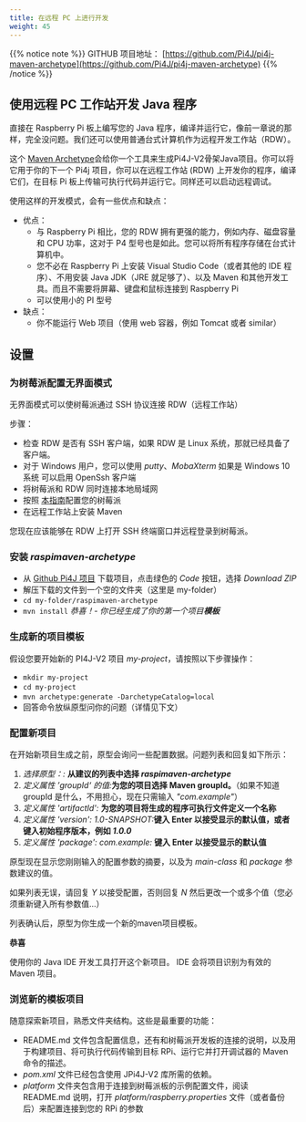 ```yaml
---
title: 在远程 PC 上进行开发
weight: 45
---
```


{{% notice note %}}
GITHUB 项目地址： [https://github.com/Pi4J/pi4j-maven-archetype](https://github.com/Pi4J/pi4j-maven-archetype)
{{% /notice %}}

## 使用远程 PC 工作站开发 Java 程序

直接在 Raspberry Pi 板上编写您的 Java 程序，编译并运行它，像前一章说的那样，完全没问题。我们还可以使用普通台式计算机作为远程开发工作站（RDW）。

这个 [Maven Archetype](https://github.com/Pi4J/pi4j-maven-archetype)会给你一个工具来生成Pi4J-V2骨架Java项目。你可以将它用于你的下一个 Pi4j 项目，你可以在远程工作站 (RDW) 上开发你的程序，编译它们，在目标 Pi 板上传输可执行代码并运行它。同样还可以启动远程调试。

使用这样的开发模式，会有一些优点和缺点：

- 优点：
    - 与 Raspberry Pi 相比，您的 RDW 拥有更强的能力，例如内存、磁盘容量和 CPU 功率，这对于 P4 型号也是如此。您可以将所有程序存储在台式计算机中。
    - 您不必在 Raspberry Pi 上安装 Visual Studio Code（或者其他的 IDE 程序）、不用安装 Java JDK（JRE 就足够了）、以及 Maven 和其他开发工具。而且不需要将屏幕、键盘和鼠标连接到 Raspberry Pi
    - 可以使用小的 PI 型号
- 缺点：
    - 你不能运行 Web 项目（使用 web 容器，例如 Tomcat 或者 similar）

## 设置
### 为树莓派配置无界面模式

无界面模式可以使树莓派通过 SSH 协议连接 RDW（远程工作站）

步骤：
- 检查 RDW 是否有 SSH 客户端，如果 RDW 是 Linux 系统，那就已经具备了客户端。
- 对于 Windows 用户，您可以使用 _putty_、_MobaXterm_ 如果是 Windows 10 系统 可以启用 OpenSsh 客户端
- 将树莓派和 RDW 同时连接本地局域网
- 按照 [本指南](https://www.raspberrypi.org/documentation/configuration/wireless/headless.md“设置树莓派无界面模式”)配置您的树莓派
- 在远程工作站上安装 Maven

您现在应该能够在 RDW 上打开 SSH 终端窗口并远程登录到树莓派。

### 安装 _raspimaven-archetype_
- 从 [Github Pi4J 项目](https://github.com/Pi4J/pi4j-maven-archetype "raspimaven-archetype") 下载项目，点击绿色的 _Code_ 按钮，选择 _Download ZIP_
- 解压下载的文件到一个空的文件夹（这里是 my-folder）
- `cd my-folder/raspimaven-archetype`
- `mvn install`
_恭喜！- 你已经生成了你的第一个项目**模板**_

### 生成新的项目模板
假设您要开始新的 PI4J-V2 项目 _my-project_，请按照以下步骤操作：
- `mkdir my-project`
- `cd my-project`
- `mvn archetype:generate -DarchetypeCatalog=local`
- 回答命令放纵原型问你的问题（详情见下文）


### 配置新项目

在开始新项目生成之前，原型会询问一些配置数据。问题列表和回复如下所示：

1. _选择原型：:_ **从建议的列表中选择 _raspimaven-archetype_**
2. _定义属性 ’groupId‘ 的值:_**为您的项目选择 Maven groupId。**（如果不知道 groupId 是什么，不用担心，现在只需输入 _"com.example"_）
3. _定义属性 'artifactId':_ **为您的项目将生成的程序可执行文件定义一个名称**
4. _定义属性 'version':  1.0-SNAPSHOT:_**键入 Enter 以接受显示的默认值，或者键入初始程序版本，例如 _1.0.0_**
5. _定义属性 'package':  com.example:_ **键入 Enter 以接受显示的默认值**

原型现在显示您刚刚输入的配置参数的摘要，以及为 _main-class_ 和 _package_ 参数建议的值。

如果列表无误，请回复 _Y_ 以接受配置，否则回复 _N_ 然后更改一个或多个值（您必须重新键入所有参数值...）


列表确认后，原型为你生成一个新的maven项目模板。

**恭喜** 

使用你的 Java IDE 开发工具打开这个新项目。 IDE 会将项目识别为有效的 Maven 项目。

### 浏览新的模板项目
随意探索新项目，熟悉文件夹结构。这些是最重要的功能：

- README.md 文件包含配置信息，还有和树莓派开发板的连接的说明，以及用于构建项目、将可执行代码传输到目标 RPi、运行它并打开调试器的 Maven 命令的描述。
- _pom.xml_ 文件已经包含使用 JPi4J-V2 库所需的依赖。
- _platform_ 文件夹包含用于连接到树莓派板的示例配置文件，阅读 README.md 说明，打开 _platform/raspberry.properties_ 文件（或者备份后）来配置连接到您的 RPi 的参数 